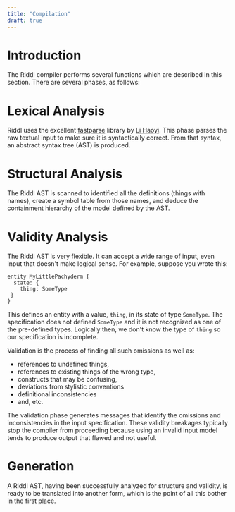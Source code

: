 ```yaml
---
title: "Compilation"
draft: true
---
```


# Introduction
The Riddl compiler performs several functions which are described in this 
section. There are several phases, as follows:

# Lexical Analysis
Riddl uses the excellent [fastparse](https://www.lihaoyi.com/fastparse/)
library by [Li Haoyi](http://www.lihaoyi.com/). This phase parses the raw
textual input to make sure it is syntactically correct. From that syntax, an
abstract syntax tree (AST) is produced. 

# Structural Analysis 
The Riddl AST is scanned to identified all the definitions (things with names),
create a symbol table from those names, and deduce the containment hierarchy
of the model defined by the AST. 
 
# Validity Analysis
The Riddl AST is very flexible. It can accept a wide range of input, even input
that doesn't make logical sense. For example, suppose you wrote this:
```text
entity MyLittlePachyderm {
  state: {
    thing: SomeType
 }
}
```
This defines an entity with a value, `thing`,  in its state of type 
`SomeType`.  The specification does not defined `SomeType` and it is not 
recognized as one of the pre-defined types.  Logically then, we don't know
the type of `thing` so our specification is incomplete. 

Validation is the process of finding all such omissions as well as:

* references to undefined things,
* references to existing things of the wrong type, 
* constructs that may be confusing,
* deviations from stylistic conventions
* definitional inconsistencies
* and, etc. 

The validation phase generates messages that identify the omissions and 
inconsistencies in the input specification. These validity breakages typically
stop the compiler from proceeding because using an invalid input model tends
to produce output that flawed and not useful.  

# Generation
A Riddl AST, having been successfully analyzed for structure and validity, is
ready to be translated into another form, which is the point of all this
bother in the first place.

